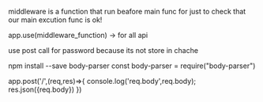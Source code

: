 middleware is a function that run beafore main func for just to check that our main excution func is ok!

app.use(middleware_function) -> for all api

use post call for password because its not store in chache

npm install --save body-parser
const body-parser = require("body-parser")

app.post('/',(req,res)=>{
    console.log('req.body',req.body);
    res.json({req.body})
})